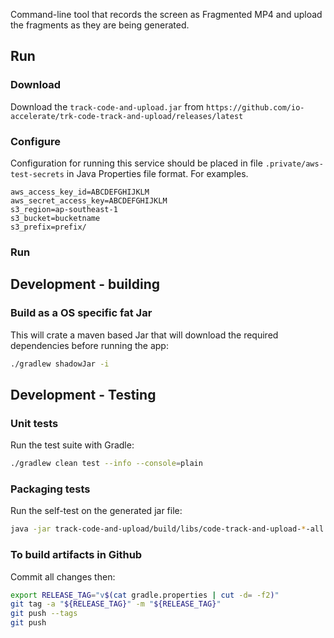 

Command-line tool that records the screen as Fragmented MP4 and upload the fragments as they are being generated.

## Run

### Download

Download the `track-code-and-upload.jar` from `https://github.com/io-accelerate/trk-code-track-and-upload/releases/latest`

### Configure

Configuration for running this service should be placed in file `.private/aws-test-secrets` in Java Properties file format. For examples.

```properties
aws_access_key_id=ABCDEFGHIJKLM
aws_secret_access_key=ABCDEFGHIJKLM
s3_region=ap-southeast-1
s3_bucket=bucketname
s3_prefix=prefix/
```

### Run

## Development - building

### Build as a OS specific fat Jar

This will crate a maven based Jar that will download the required dependencies before running the app:

```bash
./gradlew shadowJar -i
```

## Development - Testing

### Unit tests

Run the test suite with Gradle:
```bash
./gradlew clean test --info --console=plain
```

### Packaging tests

Run the self-test on the generated jar file:
```bash
java -jar track-code-and-upload/build/libs/code-track-and-upload-*-all.jar --run-self-test
```

### To build artifacts in Github

Commit all changes then:
```bash
export RELEASE_TAG="v$(cat gradle.properties | cut -d= -f2)"
git tag -a "${RELEASE_TAG}" -m "${RELEASE_TAG}"
git push --tags
git push
```